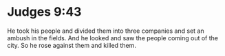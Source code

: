 # Judges 9:43

He took his people and divided them into three companies and set an ambush in the fields. And he looked and saw the people coming out of the city. So he rose against them and killed them.
